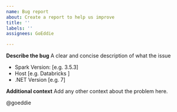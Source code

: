 ```yaml
---
name: Bug report
about: Create a report to help us improve
title: ''
labels: ''
assignees: GoEddie

---
```


**Describe the bug**
A clear and concise description of what the issue

 - Spark Version: [e.g. 3.5.3]
 - Host [e.g. Databricks ]
 - .NET Version [e.g. 7]

**Additional context**
Add any other context about the problem here.

@goeddie